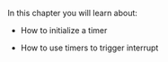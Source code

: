 In this chapter you will learn about:

- How to initialize a timer

- How to use timers to trigger interrupt